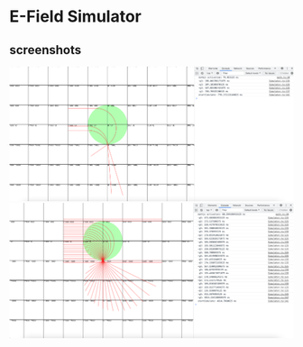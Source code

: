 # E-Field Simulator

## screenshots

![テストの最後から一問目- 3 particles](screenshots/テストの最後から一問目-%203%20particles.png)
![テストの最後から一問目- many particles](screenshots/テストの最後から一問目-%20many%20particles.png)
